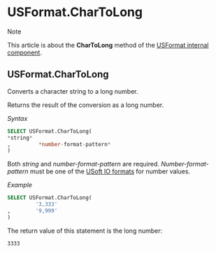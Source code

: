 # USFormat.CharToLong



> [!NOTE]
> This article is about the **CharToLong** method of the [USFormat internal component](/docs/Extensions/USFormat%20internal%20component).

## **USFormat.CharToLong**

Converts a character string to a long number.

Returns the result of the conversion as a long number.

*Syntax*

```sql
SELECT USFormat.CharToLong(
*string*
,         *number-format-pattern*
)
```

Both *string* and *number-format-pattern* are required. *Number-format-pattern* must be one of the [USoft IO formats](/docs/Modeller%20and%20Rules%20Engine/Domains/IO%20formats.md) for number values.

*Example*

```sql
SELECT USFormat.CharToLong(
         '3,333'
,        '9,999'
)
```

The return value of this statement is the long number:

```
3333
```

 